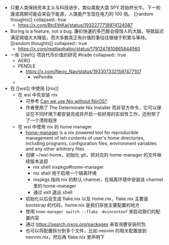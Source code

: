 - 只要人类保持资本主义与科技进步，类似美股大盘 SPY 将始终长牛。下一轮康波周期可能会来自于能源，人类能产生现在电力的 100 倍。 [[random thoughts]]
  collapsed:: true
	- https://x.com/BtcEthKai/status/1932277718974124087
- Boring is a feature, not a bug. 廉价快速的多巴胺会侵蚀人的大脑，导致延迟满足阈值大大降低，而大多数真正有价值的事往往根植于积累与等待。 [[random thoughts]]
  collapsed:: true
	- https://x.com/realliaohaibo/status/1791247810865844560
- 一些 [[defi]] 项目代币价值的研究 #trade
  collapsed:: true
	- AERO
	- PENDLE
		- https://x.com/Neoo_Nav/status/1933073321597477107
			- vePendle
	-
- 在 [[wsl]] 中使用 [[nix]]
	- 在 wsl 中先安装 nix
		- 可参考 [Can we use Nix without NixOS?](https://www.youtube.com/watch?v=BMn_GWg2Ai0)
		- 作者使用了 The Determinate Nix Installer 而非官方命令，它可以保证在不同环境下都安装完成并开启一些好用的实验性工作，还附带了了一个清除程序
	- 在 wsl 中使用 nix 的 home manager
		- [home-manager](https://nix-community.github.io/home-manager/index.xhtml#ch-introduction) is a nix powered tool for reproducible management of teh contents of user's home directories, including  programs, configuration files, environment variables and any other arbitrary files
		- 创建 ~/wsl-home，初始化 git，把对应的 home-manager 的文件继续版本追踪
			- nix shell nixpkgs#home-manager
			- nix shell 用于启用一个隔离环境
			- nixpkgs 指向 nix 的默认 channel，在隔离环境中安装该 channel 里的 home-manager
			- 通过 exit 退出 shell
		- 初始化以后会生成 flake.nix 以及 home.nix，flake.nix 主要是 bootstrap 的代码，home.nix 是我们存放主要配置的地方
		- 使用 `home-manager switch --flake .#vincenteof` 来启动我们的配置内容
		- 通过 https://search.nixos.org/packages 来查询要安装的包
		- 也可以将配置拆分到多个文件，比如 neovim 的相关配置放到 neovim.nix，然后再 flake.nix 里声明下